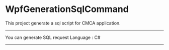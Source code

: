 # WpfGenerationSqlCommand
This project generate a sql script for CMCA application.
_______________________________________________________
You can generate SQL request
Language : C#
_______________________________________________________
